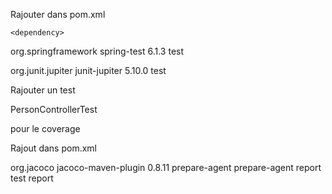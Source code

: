 Rajouter dans pom.xml

    <dependency>
  <groupId>org.springframework</groupId>
  <artifactId>spring-test</artifactId>
  <version>6.1.3</version>
  <scope>test</scope>
</dependency>

<dependency>
  <groupId>org.junit.jupiter</groupId>
  <artifactId>junit-jupiter</artifactId>
  <version>5.10.0</version>
  <scope>test</scope>
</dependency>
    

Rajouter un test

PersonControllerTest


pour le coverage


Rajout dans pom.xml


<build>
  <plugins>
    <plugin>
      <groupId>org.jacoco</groupId>
      <artifactId>jacoco-maven-plugin</artifactId>
      <version>0.8.11</version>
      <executions>
        <execution>
          <id>prepare-agent</id>
          <goals>
            <goal>prepare-agent</goal>
          </goals>
        </execution>
        <execution>
          <id>report</id>
          <phase>test</phase>
          <goals>
            <goal>report</goal>
          </goals>
        </execution>
      </executions>
    </plugin>
  </plugins>
</build>